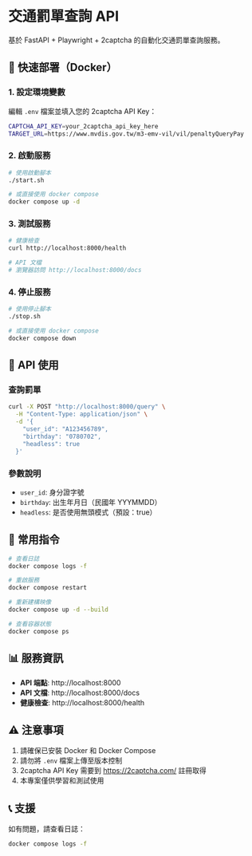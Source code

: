 # 交通罰單查詢 API

基於 FastAPI + Playwright + 2captcha 的自動化交通罰單查詢服務。

## 🚀 快速部署（Docker）

### 1. 設定環境變數

編輯 `.env` 檔案並填入您的 2captcha API Key：

```bash
CAPTCHA_API_KEY=your_2captcha_api_key_here
TARGET_URL=https://www.mvdis.gov.tw/m3-emv-vil/vil/penaltyQueryPay
```

### 2. 啟動服務

```bash
# 使用啟動腳本
./start.sh

# 或直接使用 docker compose
docker compose up -d
```

### 3. 測試服務

```bash
# 健康檢查
curl http://localhost:8000/health

# API 文檔
# 瀏覽器訪問 http://localhost:8000/docs
```

### 4. 停止服務

```bash
# 使用停止腳本
./stop.sh

# 或直接使用 docker compose
docker compose down
```

## 📝 API 使用

### 查詢罰單

```bash
curl -X POST "http://localhost:8000/query" \
  -H "Content-Type: application/json" \
  -d '{
    "user_id": "A123456789",
    "birthday": "0780702",
    "headless": true
  }'
```

### 參數說明

- `user_id`: 身分證字號
- `birthday`: 出生年月日（民國年 YYYMMDD）
- `headless`: 是否使用無頭模式（預設：true）

## 🔧 常用指令

```bash
# 查看日誌
docker compose logs -f

# 重啟服務
docker compose restart

# 重新建構映像
docker compose up -d --build

# 查看容器狀態
docker compose ps
```

## 📊 服務資訊

- **API 端點**: http://localhost:8000
- **API 文檔**: http://localhost:8000/docs
- **健康檢查**: http://localhost:8000/health

## ⚠️ 注意事項

1. 請確保已安裝 Docker 和 Docker Compose
2. 請勿將 `.env` 檔案上傳至版本控制
3. 2captcha API Key 需要到 https://2captcha.com/ 註冊取得
4. 本專案僅供學習和測試使用

## 📞 支援

如有問題，請查看日誌：
```bash
docker compose logs -f
```

